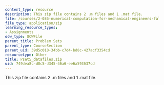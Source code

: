 ```yaml
---
content_type: resource
description: This zip file contains 2 .m files and 1 .mat file.
file: /courses/2-086-numerical-computation-for-mechanical-engineers-fall-2012/749dea8cd8c5d34546a6ee6a593637cd_Pset5_datafiles.zip
file_type: application/zip
learning_resource_types:
- Assignments
ocw_type: OCWFile
parent_title: Problem Sets
parent_type: CourseSection
parent_uid: 39d5c010-34bb-c7d4-bd0c-427acf3354cd
resourcetype: Other
title: Pset5_datafiles.zip
uid: 749dea8c-d8c5-d345-46a6-ee6a593637cd
---
```

This zip file contains 2 .m files and 1 .mat file.

